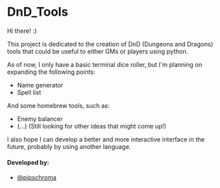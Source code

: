 # DnD_Tools
Hi there! :)

This project is dedicated to the creation of DnD (Dungeons and Dragons) tools that could be useful to either GMs or players using python.

As of now, I only have a basic terminal dice roller, but I'm planning on expanding the following points:

- Name generator
- Spell list

And some homebrew tools, such as:

- Enemy balancer
- (...) (Still looking for other ideas that might come up!)

I also hope I can develop a better and more interactive interface in the future, probably by using another language.




#### Developed by:

- [@pipschroma](https://github.com/pipschroma)
